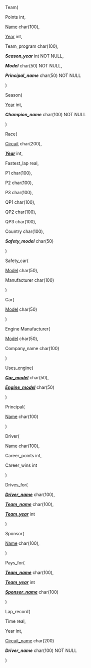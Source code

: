 Team(

  Points int, 

  <ins>Name</ins> char(100), 

  <ins>Year</ins> int, 

  Team\_program char(100), 

  ***Season\_year*** int NOT NULL, 

  ***Model*** char(50) NOT NULL,

  ***Principal\_name*** char(50) NOT NULL

)

Season(

<ins>Year</ins> int, 

***Champion\_name*** char(100) NOT NULL

)

Race(

<ins>Circuit</ins> char(200), 

<ins>***Year***</ins> int, 

Fastest\_lap real, 

P1 char(100), 

P2 char(100), 

P3 char(100), 

QP1 char(100), 

QP2 char(100), 

QP3 char(100), 

Country char(100), 

***Safety\_model*** char(50)

)

Safety\_car(

<ins>Model</ins> char(50), 

Manufacturer char(100)

)

Car(

<ins>Model</ins> char(50)

)

Engine Manufacturer(

<ins>Model</ins> char(50), 

Company\_name char(100)

)

Uses\_engine(

<ins>***Car\_model***</ins> char(50), 

<ins>***Engine\_model***</ins> char(50)

)

Principal(

<ins>Name</ins> char(100)

)

Driver(

<ins>Name</ins> char(100), 

Career\_points int, 

Career\_wins int

)

Drives\_for(

<ins>***Driver\_name***</ins> char(100), 

<ins>***Team\_name***</ins> char(100), 

<ins>***Team\_year***</ins> int

)

Sponsor(

<ins>Name</ins> char(100), 

)

Pays\_for(

<ins>***Team\_name***</ins> char(100), 

<ins>***Team\_year***</ins> int

<ins>***Sponsor\_name***</ins> char(100)

)

Lap\_record(

Time real, 

Year int, 

<ins>Circuit\_name</ins> char(200)

***Driver\_name*** char(100) NOT NULL

)

